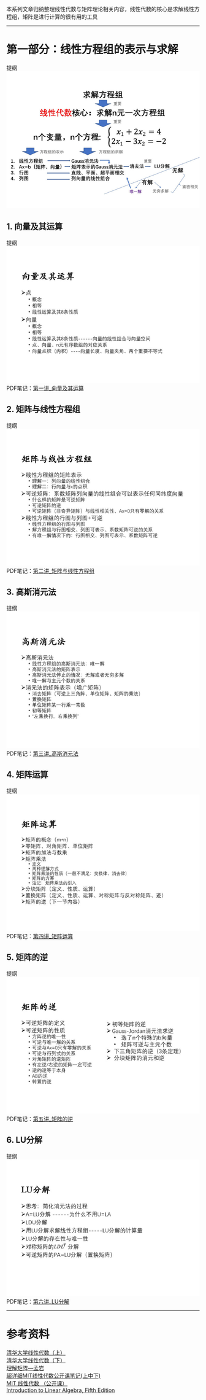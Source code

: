 本系列文章归纳整理线性代数与矩阵理论相关内容，线性代数的核心是求解线性方程组，矩阵是进行计算的很有用的工具

---------------------------------------------------------------------

# 第一部分：线性方程组的表示与求解
提纲<br>
![提纲](提纲1.jpg)<br>

## 1. 向量及其运算
提纲<br>
![图1](jpeg1.jpg)<br>
PDF笔记：[第一讲_向量及其运算](第一讲_向量及其运算.pdf)

## 2. 矩阵与线性方程组
提纲<br>
![图2](jpeg2.jpg)<br>
PDF笔记：[第二讲_矩阵与线性方程组](第二讲_矩阵与线性方程组.pdf)

## 3. 高斯消元法
提纲<br>
![图3](jpeg3.jpg)<br>
PDF笔记：[第三讲_高斯消元法](第三讲_高斯消元法.pdf)

## 4. 矩阵运算
提纲<br>
![图4](jpeg4.jpg)<br>
PDF笔记：[第四讲_矩阵运算](第四讲_矩阵运算.pdf)

## 5. 矩阵的逆
提纲<br>
![图5](jpeg5.jpg)<br>
PDF笔记：[第五讲_矩阵的逆](第五讲_矩阵的逆.pdf)

## 6. LU分解
提纲<br>
![图6](jpeg6.jpg)<br>
PDF笔记：[第六讲_LU分解](第六讲_LU分解.pdf)

-----------------------------------------------

# 参考资料
[清华大学线性代数（上）](http://www.xuetangx.com/courses/course-v1:TsinghuaX+10421094X_2015_2+sp/courseware/76976b23e6b24131a5fc9b5e3426e573/b45d1e9e41e14ff89721ede4c3547978/)       
[清华大学线性代数（下）](http://www.xuetangx.com/courses/course-v1:TsinghuaX+10421102x_2015_T2+sp/courseware/89d32b8cb2fd4c30a0e5c52943048db8/7ed96e1911634f27b3c43eeaee5950ac/)     
[理解矩阵—孟岩](https://blog.csdn.net/myan/article/details/647511)       
[超详细MIT线性代数公开课笔记(上中下)](https://wenku.baidu.com/view/daac42a977eeaeaad1f34693daef5ef7ba0d129a.html)      
[MIT 线性代数 （公开课）](http://open.163.com/special/opencourse/daishu.html)    
[Introduction to Linear Algebra, Fifth Edition](http://math.mit.edu/~gs/linearalgebra/)      
